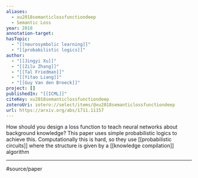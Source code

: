 ```yaml
---
aliases:
  - xu2018semanticlossfunctiondeep
  - Semantic Loss
year: 2018
annotation-target:
hasTopic:
  - "[[neurosymbolic learning]]"
  - "[[probabilistic logics]]"
author:
  - "[[Jingyi Xu]]"
  - "[[Zilu Zhang]]"
  - "[[Tal Friedman]]"
  - "[[Yitao Liang]]"
  - "[[Guy Van den Broeck]]"
project: []
publishedIn: "[[ICML]]"
citeKey: xu2018semanticlossfunctiondeep
zoteroUri: zotero://select/items/@xu2018semanticlossfunctiondeep
url: https://arxiv.org/abs/1711.11157
---
```

How should you design a loss function to teach neural networks about background knowledge? This paper uses simple probabilistic logics to achieve this. Computationally this is hard, so they use [[probabilistic circuits]] where the structure is given by a [[knowledge compilation]] algorithm

--- 
#source/paper